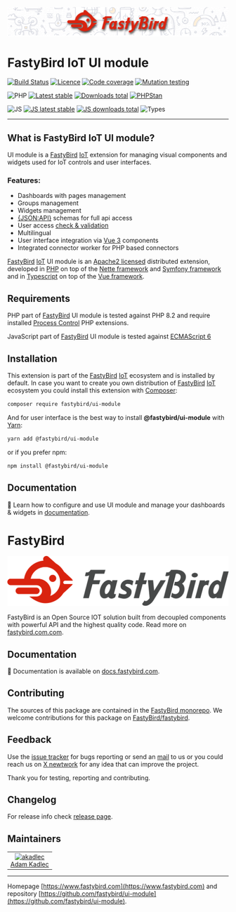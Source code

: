 <p align="center">
	<img src="https://github.com/fastybird/.github/blob/main/assets/repo_title.png?raw=true" alt="FastyBird"/>
</p>

# FastyBird IoT UI module

[![Build Status](https://flat.badgen.net/github/checks/FastyBird/ui-module/main?cache=300&style=flat-square)](https://github.com/FastyBird/ui-module/actions)
[![Licence](https://flat.badgen.net/github/license/FastyBird/ui-module?cache=300&style=flat-square)](https://github.com/FastyBird/ui-module/blob/main/LICENSE.md)
[![Code coverage](https://flat.badgen.net/coveralls/c/github/FastyBird/ui-module?cache=300&style=flat-square)](https://coveralls.io/r/FastyBird/ui-module)
[![Mutation testing](https://img.shields.io/endpoint?style=flat-square&url=https%3A%2F%2Fbadge-api.stryker-mutator.io%2Fgithub.com%2FFastyBird%2Fui-module%2Fmain)](https://dashboard.stryker-mutator.io/reports/github.com/FastyBird/ui-module/main)

![PHP](https://flat.badgen.net/packagist/php/FastyBird/ui-module?cache=300&style=flat-square)
[![Latest stable](https://flat.badgen.net/packagist/v/FastyBird/ui-module/latest?cache=300&style=flat-square)](https://packagist.org/packages/FastyBird/ui-module)
[![Downloads total](https://flat.badgen.net/packagist/dt/FastyBird/ui-module?cache=300&style=flat-square)](https://packagist.org/packages/FastyBird/ui-module)
[![PHPStan](https://flat.badgen.net/static/PHPStan/enabled/green?cache=300&style=flat-square)](https://github.com/phpstan/phpstan)

![JS](https://flat.badgen.net/static/js/es6/blue?cache=300&style=flat-square)
[![JS latest stable](https://flat.badgen.net/npm/v/@fastybird/ui-module?cache=300&style=flat-square)](https://www.npmjs.com/package/@fastybird/ui-module)
[![JS downloads total](https://flat.badgen.net/npm/dt/@fastybird/ui-module?cache=300&style=flat-square)](https://www.npmjs.com/package/@fastybird/ui-module)
![Types](https://flat.badgen.net/npm/types/@fastybird/ui-module?cache=300&style=flat-square)

***

## What is FastyBird IoT UI module?

UI module is a [FastyBird](https://www.fastybird.com) [IoT](https://en.wikipedia.org/wiki/Internet_of_things)
extension for managing visual components and widgets used for IoT controls and user interfaces.

### Features:

- Dashboards with pages management
- Groups management
- Widgets management
- [{JSON:API}](https://jsonapi.org/) schemas for full api access
- User access [check & validation](https://github.com/FastyBird/simple-auth)
- Multilingual
- User interface integration via [Vue 3](https://vuejs.org) components
- Integrated connector worker for PHP based connectors

[FastyBird](https://www.fastybird.com) [IoT](https://en.wikipedia.org/wiki/Internet_of_things) UI module is
an [Apache2 licensed](http://www.apache.org/licenses/LICENSE-2.0) distributed extension, developed
in [PHP](https://www.php.net) on top of the [Nette framework](https://nette.org) and [Symfony framework](https://symfony.com) and in [Typescript](https://www.typescriptlang.org) on top of the [Vue framework](https://vuejs.org).

## Requirements

PHP part of [FastyBird](https://www.fastybird.com) UI module is tested against PHP 8.2 and require installed [Process Control](https://www.php.net/manual/en/book.pcntl.php) PHP extensions.

JavaScript part of [FastyBird](https://www.fastybird.com) UI module is tested
against [ECMAScript 6](https://www.w3schools.com/JS/js_es6.asp)

## Installation

This extension is part of the [FastyBird](https://www.fastybird.com) [IoT](https://en.wikipedia.org/wiki/Internet_of_things) ecosystem and is installed by default.
In case you want to create you own distribution of [FastyBird](https://www.fastybird.com) [IoT](https://en.wikipedia.org/wiki/Internet_of_things) ecosystem you could install this extension with  [Composer](http://getcomposer.org/):

```sh
composer require fastybird/ui-module
```

And for user interface is the best way to install **@fastybird/ui-module** with [Yarn](https://yarnpkg.com/):

```sh
yarn add @fastybird/ui-module
```

or if you prefer npm:

```sh
npm install @fastybird/ui-module
```

## Documentation

:book: Learn how to configure and use UI module and manage your dashboards & widgets
in [documentation](https://github.com/FastyBird/ui-module/wiki).

# FastyBird

<p align="center">
	<img src="https://github.com/fastybird/.github/blob/main/assets/fastybird_row.svg?raw=true" alt="FastyBird"/>
</p>

FastyBird is an Open Source IOT solution built from decoupled components with powerful API and the highest quality code. Read more on [fastybird.com.com](https://www.fastybird.com).

## Documentation

:book: Documentation is available on [docs.fastybird.com](https://docs.fastybird.com).

## Contributing

The sources of this package are contained in the [FastyBird monorepo](https://github.com/FastyBird/fastybird). We welcome
contributions for this package on [FastyBird/fastybird](https://github.com/FastyBird/).

## Feedback

Use the [issue tracker](https://github.com/FastyBird/fastybird/issues) for bugs reporting or send an [mail](mailto:code@fastybird.com)
to us or you could reach us on [X newtwork](https://x.com/fastybird) for any idea that can improve the project.

Thank you for testing, reporting and contributing.

## Changelog

For release info check [release page](https://github.com/FastyBird/fastybird/releases).

## Maintainers

<table>
	<tbody>
		<tr>
			<td align="center">
				<a href="https://github.com/akadlec">
					<img alt="akadlec" width="80" height="80" src="https://avatars3.githubusercontent.com/u/1866672?s=460&amp;v=4" />
				</a>
				<br>
				<a href="https://github.com/akadlec">Adam Kadlec</a>
			</td>
		</tr>
	</tbody>
</table>

***
Homepage [https://www.fastybird.com](https://www.fastybird.com) and
repository [https://github.com/fastybird/ui-module](https://github.com/fastybird/ui-module).

